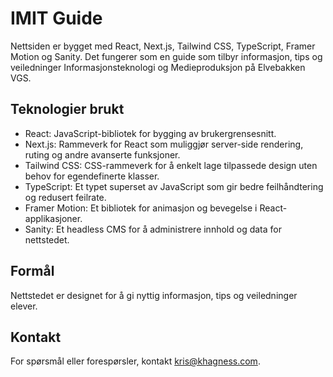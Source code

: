 # IMIT Guide

Nettsiden er bygget med React, Next.js, Tailwind CSS, TypeScript, Framer Motion og Sanity. Det fungerer som en guide som tilbyr informasjon, tips og veiledninger Informasjonsteknologi og Medieproduksjon på Elvebakken VGS.

## Teknologier brukt

- React: JavaScript-bibliotek for bygging av brukergrensesnitt.
- Next.js: Rammeverk for React som muliggjør server-side rendering, ruting og andre avanserte funksjoner.
- Tailwind CSS: CSS-rammeverk for å enkelt lage tilpassede design uten behov for egendefinerte klasser.
- TypeScript: Et typet superset av JavaScript som gir bedre feilhåndtering og redusert feilrate.
- Framer Motion: Et bibliotek for animasjon og bevegelse i React-applikasjoner.
- Sanity: Et headless CMS for å administrere innhold og data for nettstedet.

## Formål

Nettstedet er designet for å gi nyttig informasjon, tips og veiledninger elever.

## Kontakt

For spørsmål eller forespørsler, kontakt [kris@khagness.com](mailto:kris@khagness.com).
